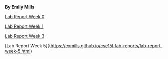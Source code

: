 **By Emily Mills**

[Lab Report Week 0](https://exmills.github.io/cse15l-lab-reports/lab-report-week-0.html)

[Lab Report Week 1](https://exmills.github.io/cse15l-lab-reports/lab-report-week-1.html)

[Lab Report Week 3](https://exmills.github.io/cse15l-lab-reports/lab-report-week-3.html)

[Lab Report Week 5]((https://exmills.github.io/cse15l-lab-reports/lab-report-week-5.html)
